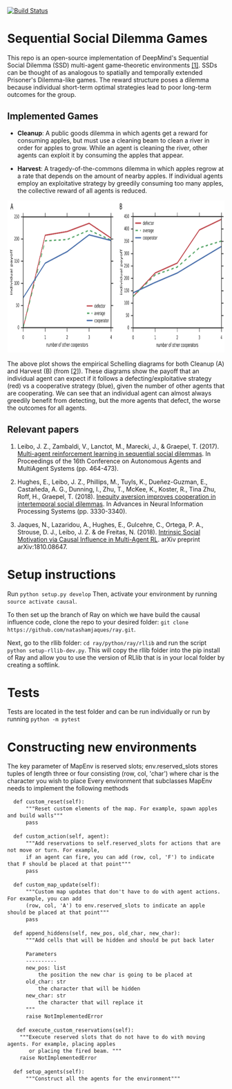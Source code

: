 [![Build Status](https://travis-ci.com/eugenevinitsky/sequential_social_dilemma_games.svg?branch=master)](https://travis-ci.com/eugenevinitsky/sequential_social_dilemma_games)

# Sequential Social Dilemma Games
This repo is an open-source implementation of DeepMind's Sequential Social Dilemma (SSD) multi-agent game-theoretic environments [[1]](https://arxiv.org/abs/1702.03037). SSDs can be thought of as analogous to spatially and temporally extended Prisoner's Dilemma-like games. The reward structure poses a dilemma because individual short-term optimal strategies lead to poor long-term outcomes for the group.

## Implemented Games

* **Cleanup**: A public goods dilemma in which agents get a reward for consuming apples, but must use a cleaning beam to clean a river in order for apples to grow. While an agent is cleaning the river, other agents can exploit it by consuming the apples that appear.

* **Harvest**: A tragedy-of-the-commons dilemma in which apples regrow at a rate that depends on the amount of nearby apples. If individual agents employ an exploitative strategy by greedily consuming too many apples, the collective reward of all agents is reduced.

<img src="images/schelling.png" alt="Schelling diagrams for Harvest and Cleanup" width="953" height="352"/>

The above plot shows the empirical Schelling diagrams for both Cleanup (A) and Harvest (B) (from [[2]](https://arxiv.org/abs/1803.08884)). These diagrams show the payoff that an individual agent can expect if it follows a defecting/exploitative strategy (red) vs a cooperative strategy (blue), given the number of other agents that are cooperating.  We can see that an individual agent can almost always greedily benefit from detecting, but the more agents that defect, the worse the outcomes for all agents. 

## Relevant papers

1. Leibo, J. Z., Zambaldi, V., Lanctot, M., Marecki, J., & Graepel, T. (2017). [Multi-agent reinforcement learning in sequential social dilemmas](https://arxiv.org/abs/1702.03037). In Proceedings of the 16th Conference on Autonomous Agents and MultiAgent Systems (pp. 464-473).

2.  Hughes, E., Leibo, J. Z., Phillips, M., Tuyls, K., Dueñez-Guzman, E., Castañeda, A. G., Dunning, I., Zhu, T., McKee, K., Koster, R., Tina Zhu, Roff, H., Graepel, T. (2018). [Inequity aversion improves cooperation in intertemporal social dilemmas](https://arxiv.org/abs/1803.08884). In Advances in Neural Information Processing Systems (pp. 3330-3340).

3. Jaques, N., Lazaridou, A., Hughes, E., Gulcehre, C., Ortega, P. A., Strouse, D. J., Leibo, J. Z. & de Freitas, N. (2018). [Intrinsic Social Motivation via Causal Influence in Multi-Agent RL](https://arxiv.org/abs/1810.08647). arXiv preprint arXiv:1810.08647. 


# Setup instructions
Run `python setup.py develop`
Then, activate your environment by running `source activate causal`.

To then set up the branch of Ray on which we have build the causal influence code, clone the repo to your desired folder:
`git clone https://github.com/natashamjaques/ray.git`.

Next, go to the rllib folder:
` cd ray/python/ray/rllib ` and run the script `python setup-rllib-dev.py`. This will copy the rllib folder into the pip install of Ray and allow you to use the version of RLlib that is in your local folder by creating a softlink. 

# Tests
Tests are located in the test folder and can be run individually or run by running `python -m pytest`

# Constructing new environments
The key parameter of MapEnv is reserved slots; env.reserved_slots stores tuples of length three or four 
consisting (row, col, 'char') where char is the character you wish to place 
Every environment that subclasses MapEnv needs to implement the following methods

```
  def custom_reset(self):
      """Reset custom elements of the map. For example, spawn apples and build walls"""  
      pass

  def custom_action(self, agent):
      """Add reservations to self.reserved_slots for actions that are not move or turn. For example,  
      if an agent can fire, you can add (row, col, 'F') to indicate that F should be placed at that point"""
      pass

  def custom_map_update(self):
      """Custom map updates that don't have to do with agent actions. For example, you can add
      (row, col, 'A') to env.reserved_slots to indicate an apple should be placed at that point"""
      pass

  def append_hiddens(self, new_pos, old_char, new_char):
      """Add cells that will be hidden and should be put back later

      Parameters
      ----------
      new_pos: list
          the position the new char is going to be placed at
      old_char: str
          the character that will be hidden
      new_char: str
          the character that will replace it
      """
      raise NotImplementedError

   def execute_custom_reservations(self):
    """Execute reserved slots that do not have to do with moving agents. For example, placing apples 
       or placing the fired beam. """
    raise NotImplementedError

  def setup_agents(self):
      """Construct all the agents for the environment"""
```
        
